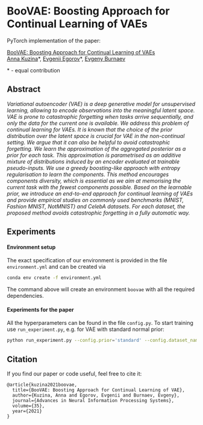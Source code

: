 # BooVAE: Boosting Approach for Continual Learning of VAEs


PyTorch implementation of the paper:
 
 [BooVAE: Boosting Approach for Continual Learning of VAEs]()\
 [Anna Kuzina](https://akuzina.github.io/)\*, [Evgenii Egorov](http://evgenii-egorov.github.io)\*, [Evgeny Burnaev](https://faculty.skoltech.ru/people/evgenyburnaev)
 
 \* - equal contribution

## Abstract
*Variational autoencoder (VAE) is a deep generative model for unsupervised learning, allowing to encode observations into the meaningful latent space. VAE is prone to catastrophic forgetting when tasks arrive sequentially, and only the data for the current one is available. We address this problem of continual learning for VAEs. It is known that the choice of the prior distribution over the latent space is crucial for VAE in the non-continual setting. We argue that it can also be helpful to avoid catastrophic forgetting. We learn the approximation of the aggregated posterior as a prior for each task. This approximation is parametrised as an additive mixture of distributions induced by an encoder evaluated at trainable pseudo-inputs. We use a greedy boosting-like approach with entropy regularisation to learn the components. This method encourages components diversity, which is essential as we aim at memorising the current task with the fewest components possible. Based on the learnable prior, we introduce an end-to-end approach for continual learning of VAEs and provide empirical studies on commonly used benchmarks (MNIST, Fashion MNIST, NotMNIST) and CelebA datasets. For each dataset, the proposed method avoids catastrophic forgetting in a fully automatic way.*


## Experiments
#### Environment setup
 
The exact specification of our environment is provided in the file `environment.yml` and
can be created via 
```bash
conda env create -f environment.yml
```

The command above will create an environment `boovae` with all the required dependencies. 

#### Experiments for the paper
All the hyperparameters can be found in the file `config.py`. 
To start training use `run_experiment.py`, e.g. for VAE with standard normal prior: 

```bash
python run_experiment.py --config.prior='standard' --config.dataset_name='mnist' --config.incremental=True --config.max_tasks=10
```

## Citation
If you find our paper or code useful, feel free to cite it:
```text
@article{kuzina2021boovae,
  title={BooVAE: Boosting Approach for Continual Learning of VAE},
  author={Kuzina, Anna and Egorov, Evgenii and Burnaev, Evgeny},
  journal={Advances in Neural Information Processing Systems},
  volume={35},
  year={2021}
} 
```


